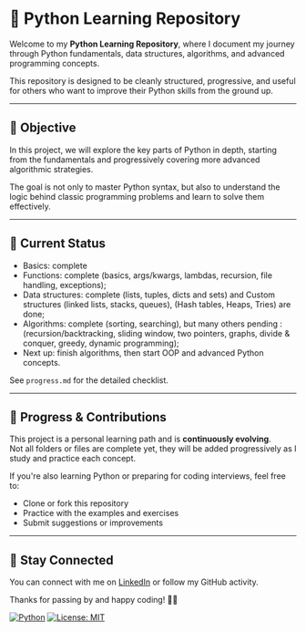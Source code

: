 # 🐍 Python Learning Repository

Welcome to my **Python Learning Repository**, where I document my journey through Python fundamentals, data structures, algorithms, and advanced programming concepts.

This repository is designed to be cleanly structured, progressive, and useful for others who want to improve their Python skills from the ground up.

---

## 🧭 Objective

In this project, we will explore the key parts of Python in depth, starting from the fundamentals and progressively covering more advanced algorithmic strategies.

The goal is not only to master Python syntax, but also to understand the logic behind classic programming problems and learn to solve them effectively.

---

## 🚦 Current Status

- Basics: complete
- Functions: complete (basics, args/kwargs, lambdas, recursion, file handling, exceptions);
- Data structures: complete (lists, tuples, dicts and sets) and Custom structures (linked lists, stacks, queues), (Hash tables, Heaps, Tries) are done;
- Algorithms: complete (sorting, searching), but many others pending : (recursion/backtracking, sliding window, two pointers, graphs, divide & conquer, greedy, dynamic programming);
- Next up: finish algorithms, then start OOP and advanced Python concepts.

See `progress.md` for the detailed checklist.

---

## 🚀 Progress & Contributions

This project is a personal learning path and is **continuously evolving**.  
Not all folders or files are complete yet, they will be added progressively as I study and practice each concept.

If you're also learning Python or preparing for coding interviews, feel free to:

- Clone or fork this repository
- Practice with the examples and exercises
- Submit suggestions or improvements

---

## 🙌 Stay Connected

You can connect with me on [LinkedIn](https://www.linkedin.com/in/hugo-rdg/) or follow my GitHub activity.

Thanks for passing by and happy coding! 🚀🐍


[![Python](https://img.shields.io/badge/Python-3.10-blue.svg)](https://www.python.org/downloads/release/python-3100/)
[![License: MIT](https://img.shields.io/badge/License-MIT-yellow.svg)](https://opensource.org/licenses/MIT)
